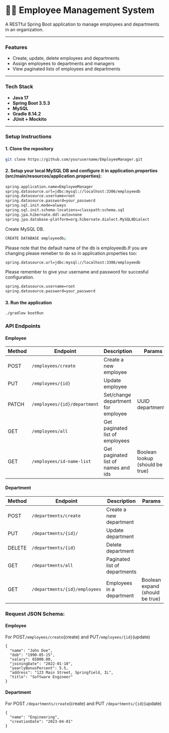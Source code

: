 # 🧑‍💼 Employee Management System

A RESTful Spring Boot application to manage employees and departments in an organization. 

---

### Features

- Create, update, delete employees and departments
- Assign employees to departments and managers
- View paginated lists of employees and departments

---

### Tech Stack

- **Java 17**
- **Spring Boot 3.5.3**
- **MySQL**
- **Gradle 8.14.2**
- **JUnit + Mockito**

---

### Setup Instructions

#### 1. Clone the repository
```bash
git clone https://github.com/yourusername/EmployeeManager.git
```
#### 2. Setup your local MySQL DB and configure it in application.properties (src/main/resources/application.properties):
```bash
spring.application.name=EmployeeManager
spring.datasource.url=jdbc:mysql://localhost:3306/employeedb
spring.datasource.username=root
spring.datasource.password=your_password
spring.sql.init.mode=always
spring.sql.init.schema-locations=classpath:schema.sql
spring.jpa.hibernate.ddl-auto=none
spring.jpa.database-platform=org.hibernate.dialect.MySQL8Dialect
```
Create MySQL DB.
```bash
CREATE DATABASE employeedb;
```
Please note that the default name of the db is employeedb.If you are changing please remeber to do so in application.properties too:
```bash
spring.datasource.url=jdbc:mysql://localhost:3306/employeedb
```
Please remember to give your username and password for succesful configuration.
```bash
spring.datasource.username=root
spring.datasource.password=your_password
```
#### 3. Run the application
```bash
./gradlew bootRun
```
### API Endpoints
#### Employee
| Method | Endpoint                     | Description                         | Params                           |
| ------ | ---------------------------- | -------------------------------     |--------------------------------- |
| POST   | `/employees/create`          | Create a new employee               |                                  |
| PUT    | `/employees/{id}`            | Update employee                     |                                  |
| PATCH  | `/employees/{id}/department` | Set/change department for employee  | UUID departmentId                |
| GET    | `/employees/all`             | Get paginated list of employees     |                                  | 
| GET    | `/employees/id-name-list`    | Get paginated list of names and ids | Boolean lookup (should be true)  |

#### Department
| Method | Endpoint                      | Description                   | Params                           |
| ------ | --------------------------    | ----------------------------- |-------------------------         |
| POST   | `/departments/create`         | Create a new department       |                                  |
| PUT    | `/departments/{id}/`          | Update department             |                                  |
| DELETE | `/departments/{id}`           | Delete department             |                                  |
| GET    | `/departments/all`            | Paginated list of departments |                                  |
| GET    | `/departments/{id}/employees` | Employees in a department     | Boolean expand (should be true)  |

### Request JSON Schema:
#### Employee
For POST`/employees/create`(create) and PUT`/employees/{id}`(update)
```
{
  "name": "John Doe",
  "dob": "1990-05-15",
  "salary": 65000.00,
  "joiningDate": "2022-01-10",
  "yearlyBonusPercent": 5.5,
  "address": "123 Main Street, Springfield, IL",
  "title": "Software Engineer"
}
```
#### Department
For POST `/departments/create`(create) and PUT `/departments/{id}`(update)
```
{
  "name": "Engineering",
  "creationDate": "2023-04-01"
}
```




